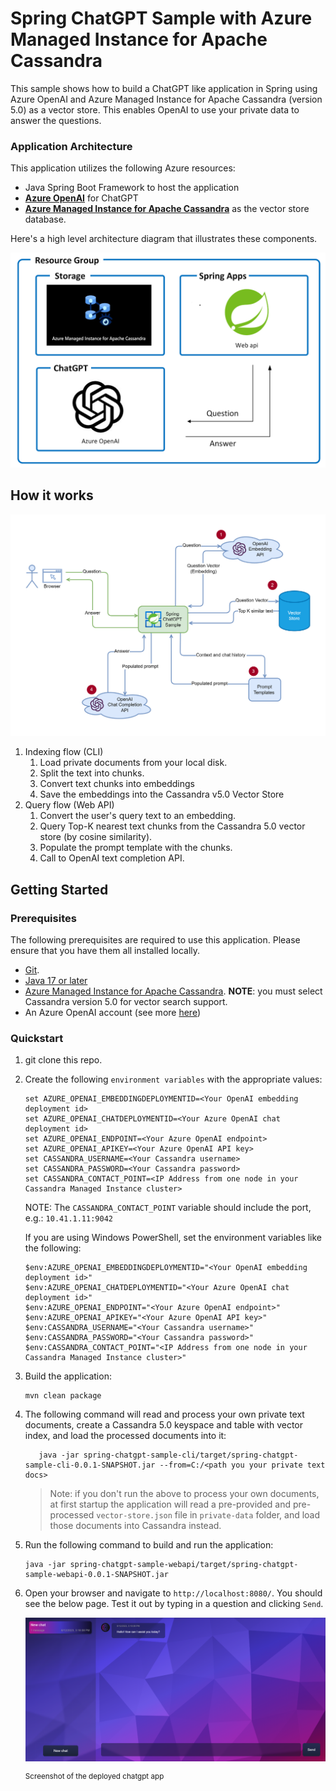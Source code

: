 # Spring ChatGPT Sample with Azure Managed Instance for Apache Cassandra

This sample shows how to build a ChatGPT like application in Spring using Azure OpenAI and Azure Managed Instance for Apache Cassandra (version 5.0) as a vector store. This enables OpenAI to use your private data to answer the questions.

### Application Architecture

This application utilizes the following Azure resources:

- Java Spring Boot Framework to host the application
- [**Azure OpenAI**](https://docs.microsoft.com/azure/cognitive-services/openai/) for ChatGPT
- [**Azure Managed Instance for Apache Cassandra**](https://aka.ms/CassandraMIVectorStore) as the vector store database.

Here's a high level architecture diagram that illustrates these components.

!["Application architecture diagram"](assets/resources.png)

## How it works

![Workflow](./docs/workflow.png)

1. Indexing flow (CLI)
   1. Load private documents from your local disk.
   1. Split the text into chunks.
   1. Convert text chunks into embeddings
   1. Save the embeddings into the Cassandra v5.0 Vector Store
1. Query flow (Web API)
   1. Convert the user's query text to an embedding.
   1. Query Top-K nearest text chunks from the Cassandra 5.0 vector store (by cosine similarity).
   1. Populate the prompt template with the chunks.
   1. Call to OpenAI text completion API.


## Getting Started

### Prerequisites

The following prerequisites are required to use this application. Please ensure that you have them all installed locally.

- [Git](http://git-scm.com/).
- [Java 17 or later](https://learn.microsoft.com/java/openjdk/install)
- [Azure Managed Instance for Apache Cassandra](https://learn.microsoft.com/azure/managed-instance-apache-cassandra/). **NOTE**: you must select Cassandra version 5.0 for vector search support.
- An Azure OpenAI account (see more [here](https://customervoice.microsoft.com/Pages/ResponsePage.aspx?id=v4j5cvGGr0GRqy180BHbR7en2Ais5pxKtso_Pz4b1_xUOFA5Qk1UWDRBMjg0WFhPMkIzTzhKQ1dWNyQlQCN0PWcu))

### Quickstart

1. git clone this repo.
2. Create the following `environment variables` with the appropriate values:

   ```shell
   set AZURE_OPENAI_EMBEDDINGDEPLOYMENTID=<Your OpenAI embedding deployment id>
   set AZURE_OPENAI_CHATDEPLOYMENTID=<Your Azure OpenAI chat deployment id>
   set AZURE_OPENAI_ENDPOINT=<Your Azure OpenAI endpoint>
   set AZURE_OPENAI_APIKEY=<Your Azure OpenAI API key>
   set CASSANDRA_USERNAME=<Your Cassandra username>
   set CASSANDRA_PASSWORD=<Your Cassandra password>
   set CASSANDRA_CONTACT_POINT=<IP Address from one node in your Cassandra Managed Instance cluster>
   ```
   NOTE: The `CASSANDRA_CONTACT_POINT` variable should include the port, e.g.: `10.41.1.11:9042`

   If you are using Windows PowerShell, set the environment variables like the following:

   ```shell
   $env:AZURE_OPENAI_EMBEDDINGDEPLOYMENTID="<Your OpenAI embedding deployment id>"
   $env:AZURE_OPENAI_CHATDEPLOYMENTID="<Your Azure OpenAI chat deployment id>"
   $env:AZURE_OPENAI_ENDPOINT="<Your Azure OpenAI endpoint>"
   $env:AZURE_OPENAI_APIKEY="<Your Azure OpenAI API key>"
   $env:CASSANDRA_USERNAME="<Your Cassandra username>"
   $env:CASSANDRA_PASSWORD="<Your Cassandra password>"
   $env:CASSANDRA_CONTACT_POINT="<IP Address from one node in your Cassandra Managed Instance cluster>"
   ```


3. Build the application:

   ```shell
   mvn clean package
   ```  

4. The following command will read and process your own private text documents, create a Cassandra 5.0 keyspace and table with vector index, and load the processed documents into it:

   ```shell
      java -jar spring-chatgpt-sample-cli/target/spring-chatgpt-sample-cli-0.0.1-SNAPSHOT.jar --from=C:/<path you your private text docs>

   ```
   > Note: if you don't run the above to process your own documents, at first startup the application will read a pre-provided and pre-processed `vector-store.json` file in `private-data` folder, and load those documents into Cassandra instead.

5. Run the following command to build and run the application:

   ```shell
   java -jar spring-chatgpt-sample-webapi/target/spring-chatgpt-sample-webapi-0.0.1-SNAPSHOT.jar
   ```
6. Open your browser and navigate to `http://localhost:8080/`. You should see the below page. Test it out by typing in a question and clicking `Send`.

   !["Screenshot of deployed chatgpt app"](assets/chatgpt.png)

   <sup>Screenshot of the deployed chatgpt app</sup>